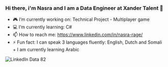   ### Hi there, i'm Nasra and I am a Data Engineer at Xander Talent 💜
- 🎮 I’m currently working on: Technical Project - Multiplayer game  
- 💻  I’m currently learning: C#  
- 📫 How to reach me: https://www.linkedin.com/in/nasra-rage/
- ⚡ Fun fact: I can speak 3 languages fluently: English, Dutch and Somali + I am currently learning Arabic  


![LinkedIn Data 82](https://user-images.githubusercontent.com/114669098/213458301-12b403ba-6d7b-46c1-9244-cb6c29035377.png)
